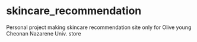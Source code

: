 # skincare_recommendation
Personal project making skincare recommendation site only for Olive young Cheonan Nazarene Univ. store

